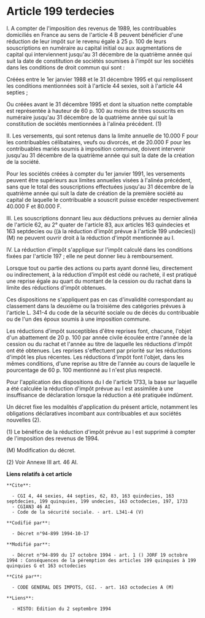 # Article 199 terdecies

I. A compter de l'imposition des revenus de 1989, les contribuables domiciliés en France au sens de l'article 4 B peuvent
bénéficier d'une réduction de leur impôt sur le revenu égale à 25 p. 100 de leurs souscriptions en numéraire au capital
initial ou aux augmentations de capital qui interviennent jusqu'au 31 décembre de la quatrième année qui suit la date de
constitution de sociétés soumises à l'impôt sur les sociétés dans les conditions de droit commun qui sont :

Créées entre le 1er janvier 1988 et le 31 décembre 1995 et qui remplissent les conditions mentionnées soit à l'article 44
sexies, soit à l'article 44 septies ;

Ou créées avant le 31 décembre 1995 et dont la situation nette comptable est représentée à hauteur de 60 p. 100 au moins de
titres souscrits en numéraire jusqu'au 31 décembre de la quatrième année qui suit la constitution de sociétés mentionnées à
l'alinéa précédent. (1)

II. Les versements, qui sont retenus dans la limite annuelle de 10.000 F pour les contribuables célibataires, veufs ou
divorcés, et de 20.000 F pour les contribuables mariés soumis à imposition commune, doivent intervenir jusqu'au 31 décembre
de la quatrième année qui suit la date de la création de la société.

Pour les sociétés créées à compter du 1er janvier 1991, les versements peuvent être supérieurs aux limites annuelles visées à
l'alinéa précédent, sans que le total des souscriptions effectuées jusqu'au 31 décembre de la quatrième année qui suit la
date de création de la première société au capital de laquelle le contribuable a souscrit puisse excéder respectivement
40.000 F et 80.000 F.

III. Les souscriptions donnant lieu aux déductions prévues au dernier alinéa de l'article 62, au 2° quater de l'article 83,
aux articles 163 quindecies et 163 septdecies ou ((à la réduction d'impôt prévue à l'article 199 undecies)) (M) ne peuvent
ouvrir droit à la réduction d'impôt mentionnée au I.

IV. La réduction d'impôt s'applique sur l'impôt calculé dans les conditions fixées par l'article 197 ; elle ne peut donner
lieu à remboursement.

Lorsque tout ou partie des actions ou parts ayant donné lieu, directement ou indirectement, à la réduction d'impôt est cédé
ou racheté, il est pratiqué une reprise égale au quart du montant de la cession ou du rachat dans la limite des réductions
d'impôt obtenues.

Ces dispositions ne s'appliquent pas en cas d'invalidité correspondant au classement dans la deuxième ou la troisième des
catégories prévues à l'article L. 341-4 du code de la sécurité sociale ou de décès du contribuable ou de l'un des époux
soumis à une imposition commune.

Les réductions d'impôt susceptibles d'être reprises font, chacune, l'objet d'un abattement de 20 p. 100 par année civile
écoulée entre l'année de la cession ou du rachat et l'année au titre de laquelle les réductions d'impôt ont été obtenues. Les
reprises s'effectuent par priorité sur les réductions d'impôt les plus récentes. Les réductions d'impôt font l'objet, dans
les mêmes conditions, d'une reprise au titre de l'année au cours de laquelle le pourcentage de 60 p. 100 mentionné au I n'est
plus respecté.

Pour l'application des dispositions du I de l'article 1733, la base sur laquelle a été calculée la réduction d'impôt prévue
au I est assimilée à une insuffisance de déclaration lorsque la réduction a été pratiquée indûment.

Un décret fixe les modalités d'application du présent article, notamment les obligations déclaratives incombant aux
contribuables et aux sociétés nouvelles (2).

(1) Le bénéfice de la réduction d'impôt prévue au I est supprimé à compter de l'imposition des revenus de 1994.

(M) Modification du décret.

(2) Voir Annexe III art. 46 AI.

**Liens relatifs à cet article**

	**Cite**:

	  - CGI 4, 44 sexies, 44 septies, 62, 83, 163 quindecies, 163 septdecies, 199 quinquies, 199 undecies, 163 octodecies, 197, 1733
	  - CGIAN3 46 AI
	  - Code de la sécurité sociale. - art. L341-4 (V)

	**Codifié par**:

	  - Décret n°94-899 1994-10-17

	**Modifié par**:

	  - Décret n°94-899 du 17 octobre 1994 - art. 1 () JORF 19 octobre 1994 : Conséquences de la péremption des articles 199 quinquies à 199 quinquies G et 163 octodecies

	**Cité par**:

	  - CODE GENERAL DES IMPOTS, CGI. - art. 163 octodecies A (M)

	**Liens**:

	  - HISTO: Edition du 2 septembre 1994
